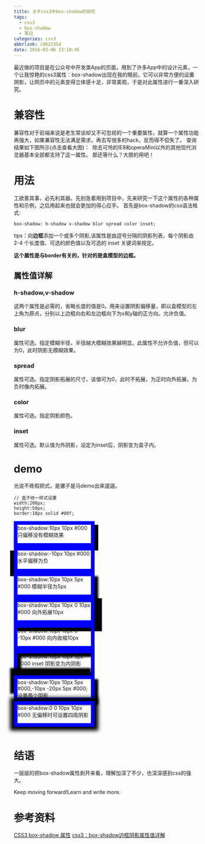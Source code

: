 ```yaml
---
title: 关于css3中box-shadow的研究
tags:
  - css3
  - box-shadow
  - 笔记
categories: css3
abbrlink: c9627354
date: 2016-03-06 23:10:45
---
```

最近做的项目是在公众号中开发类App的页面，用到了许多App中的设计元素，一个让我惊艳的css3属性：box-shadow出现在我的眼前，它可以非常方便的设置阴影，让网页中的元素变得立体感十足，非常美观，于是对此属性进行一番深入研究。
<!-- more -->
# 兼容性
兼容性对于前端来说是老生常谈却又不可忽视的一个重要属性，就算一个属性功能再强大，如果兼容性无法满足需求，再去写很多的hack，反而得不偿失了。
查询结果如下图所示(点击查看大图)：
<img src="/images/2016-03-06/2016-03-06-1.png" alt="">
除去可怜的IE8和operaMini以外的其他现代浏览器基本全部都支持了这一属性。
那还等什么？大胆的用吧！

# 用法
工欲善其事，必先利其器。先别急着用到项目中，先来研究一下这个属性的各种属性和示例，之后用起来也就会更加的得心应手。
首先是box-shadow的css语法格式:
````
box-shadow: h-shadow v-shadow blur spread color inset;
````
tips：向**边框**添加一个或多个阴影,该属性是由逗号分隔的阴影列表，每个阴影由 2-4 个长度值、可选的颜色值以及可选的 inset 关键词来规定。

**这个属性是与border有关的，针对的是盒模型的边框。**

## 属性值详解

### h-shadow,v-shadow
这两个属性是必需的，省略长度的值是0。用来设置阴影偏移量，即以盒模型的左上角为原点，分别以上边框向右和左边框向下为x和y轴的正方向。允许负值。
### blur
属性可选。指定模糊半径，半径越大模糊效果越明显。此属性不允许负值，但可以为0，此时阴影无模糊效果。
### spread
属性可选。指定阴影拓展的尺寸，该值可为0，此时不拓展，为正时向外拓展，为负时像内拓展。
### color
属性可选。指定阴影颜色。
### inset
属性可选。默认值为外阴影，设定为inset后，阴影变为盒子内。



# demo

光说不练假把式，是骡子是马demo出来遛遛。

````
// 盒子统一样式设置
width:200px;
height:50px;
border:10px solid #00f;
````
<div style="width:200px;height:50px;border:10px solid #00f;box-shadow:10px 10px #000">box-shadow:10px 10px #000 只偏移没有模糊效果</div>
<div style="width:200px;height:50px;border:10px solid #00f;box-shadow:-10px 10px #000">box-shadow:-10px 10px #000 水平偏移为负</div>
<div style="width:200px;height:50px;border:10px solid #00f;box-shadow:10px 10px 5px #000">box-shadow:10px 10px 5px #000 模糊半径为5px</div>
<div style="width:200px;height:50px;border:10px solid #00f;box-shadow:10px 10px 0 10px #000">box-shadow:10px 10px 0 10px #000 向外拓展10px</div>
<div style="width:200px;height:50px;border:10px solid #00f;box-shadow:10px 10px 0 -10px #000">box-shadow:10px 10px 0 -10px #000 向内收缩10px</div>
<div style="width:200px;height:50px;border:10px solid #00f;box-shadow:10px 10px 5px #000 inset">box-shadow:10px 10px 5px #000 inset 阴影变为内阴影</div>
<div style="width:200px;height:50px;border:10px solid #00f;box-shadow:10px 10px 5px #000,-10px -20px 5px #000;">box-shadow:10px 10px 5px #000,-10px -20px 5px #000; 设置两个阴影</div>
<div style="width:200px;height:50px;border:10px solid #00f;box-shadow:0 0 10px 10px #000">box-shadow:0 0 10px 10px #000 无偏移时可设置四周阴影</div>

<br>

# 结语
一层层的把box-shadow属性剥开来看，理解加深了不少，也深深感到css的强大。

Keep moving forward!Learn and write more.

# 参考资料
[CSS3 box-shadow 属性](http://www.w3school.com.cn/cssref/pr_box-shadow.asp)
[css3：box-shadow边框阴影属性值详解](http://blogread.cn/it/article/7212?f=sr)
